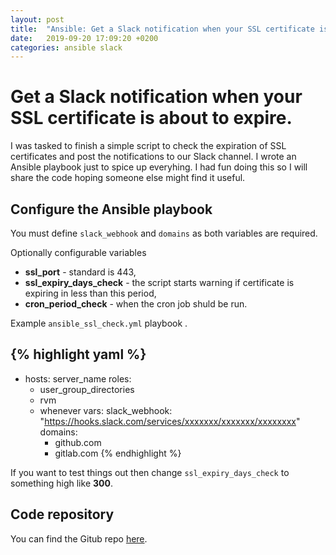 ```yaml
---
layout: post
title:  "Ansible: Get a Slack notification when your SSL certificate is about to expire"
date:   2019-09-20 17:09:20 +0200
categories: ansible slack
---
```

# Get a Slack notification when your SSL certificate is about to expire.

I was tasked to finish a simple script to check the expiration of SSL certificates and post the notifications to our Slack channel. I wrote an Ansible playbook just to spice up everyhing. I had fun doing this so I will share the code hoping someone else might find it useful.

## Configure the Ansible playbook

You must define `slack_webhook` and `domains` as both variables are required.

Optionally configurable variables
* **ssl_port** - standard is 443,
* **ssl_expiry_days_check** - the script starts warning if certificate is expiring in less than this period,
* **cron_period_check** - when the cron job shuld be run.

Example ``ansible_ssl_check.yml`` playbook .

{% highlight yaml %}
---
- hosts: server_name
  roles:
    - user_group_directories
    - rvm
    - whenever
  vars:
    slack_webhook: "https://hooks.slack.com/services/xxxxxxx/xxxxxxx/xxxxxxxx"
    domains:
      - github.com
      - gitlab.com
{% endhighlight %}

If you want to test things out then change `ssl_expiry_days_check` to something high like **300**.

## Code repository

You can find the Gitub repo [here](https://github.com/neidiom/ansible_ssl_expiry_check).
